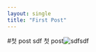 ```yaml
---
layout: single
title: "First Post"
---
```


#첫 post
sdf
첫 post![sdfsdf](C:\Users\joowa\OneDrive\Joowan-github-study\joowan1108.github.io\images\2025-09-06-first\sdfsdf.webp)
